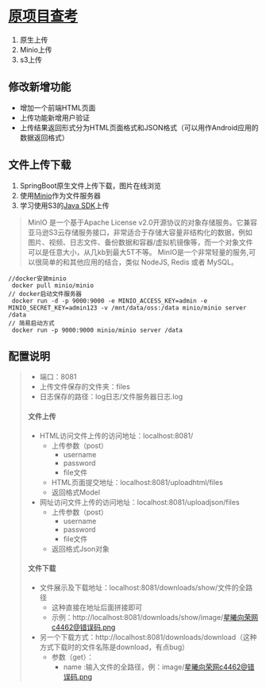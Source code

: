 # [原项目查考](https://github.com/guangee/demo_upload)

1. 原生上传
2. Minio上传
3. s3上传
## 修改新增功能
* 增加一个前端HTML页面
* 上传功能新增用户验证
* 上传结果返回形式分为HTML页面格式和JSON格式（可以用作Android应用的数据返回格式）

## 文件上传下载
1. SpringBoot原生文件上传下载，图片在线浏览
2. 使用[Minio](https://docs.min.io/cn/)作为文件服务器
3. 学习使用S3的[Java SDK](https://docs.aws.amazon.com/zh_cn/AmazonS3/latest/dev/ObjectOperations.html)上传
> MinIO 是一个基于Apache License v2.0开源协议的对象存储服务。它兼容亚马逊S3云存储服务接口，非常适合于存储大容量非结构化的数据，例如图片、视频、日志文件、备份数据和容器/虚拟机镜像等，而一个对象文件可以是任意大小，从几kb到最大5T不等。
> MinIO是一个非常轻量的服务,可以很简单的和其他应用的结合，类似 NodeJS, Redis 或者 MySQL。

```
//docker安装minio
 docker pull minio/minio
// docker启动文件服务器
 docker run -d -p 9000:9000 -e MINIO_ACCESS_KEY=admin -e MINIO_SECRET_KEY=admin123 -v /mnt/data/oss:/data minio/minio server /data 
// 简易启动方式
 docker run -p 9000:9000 minio/minio server /data 
```
## 配置说明
> + 端口：8081
> + 上传文件保存的文件夹：files
> + 日志保存的路径：log日志/文件服务器日志.log
> #### 文件上传
> * HTML访问文件上传的访问地址：localhost:8081/
>   * 上传参数（post）
>       + username
>       + password
>       + file文件
>   + HTML页面提交地址：localhost:8081/uploadhtml/files
>   + 返回格式Model
> * 网址访问文件上传的访问地址：localhost:8081/uploadjson/files
>   * 上传参数（post）
>       + username
>       + password
>       + file文件
>   + 返回格式Json对象
> #### 文件下载
> + 文件展示及下载地址：localhost:8081/downloads/show/文件的全路径
>    + 这种直接在地址后面拼接即可
>    + 示例：http://localhost:8081/downloads/show/image/星曦向荣网c4462@错误码.png
> + 另一个下载方式：http://localhost:8081/downloads/download（这种方式下载时的文件名陈是download，有点bug）
>      + 参数（get）：
>           + name :输入文件的全路径，例：image/星曦向荣网c4462@错误码.png

